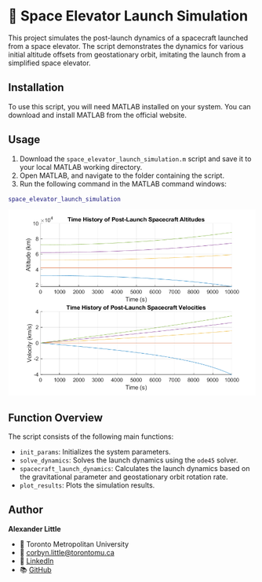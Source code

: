 # 🚀 Space Elevator Launch Simulation
This project simulates the post-launch dynamics of a spacecraft launched from a space elevator. The script demonstrates the dynamics for various initial altitude offsets from geostationary orbit, imitating the launch from a simplified space elevator.

## Installation
To use this script, you will need MATLAB installed on your system. You can download and install MATLAB from the official website.

## Usage
1. Download the `space_elevator_launch_simulation.m` script and save it to your local MATLAB working directory.
2. Open MATLAB, and navigate to the folder containing the script.
3. Run the following command in the MATLAB command windows:
```matlab
space_elevator_launch_simulation
```
![Launch Results](space_elevator_launch_simulation_results.png)

## Function Overview
The script consists of the following main functions:
- `init_params`: Initializes the system parameters.
- `solve_dynamics`: Solves the launch dynamics using the `ode45` solver.
- `spacecraft_launch_dynamics`: Calculates the launch dynamics based on the gravitational parameter and geostationary orbit rotation rate.
- `plot_results`: Plots the simulation results.

## Author
**Alexander Little**
- 🏫 Toronto Metropolitan University
- 📧 corbyn.little@torontomu.ca
- 💼 [LinkedIn](https://www.linkedin.com/in/aclittle/)
- 📚 [GitHub](https://github.com/space-ranger-99)
